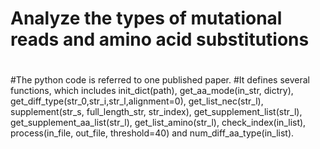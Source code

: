 # Analyze the types of mutational reads and amino acid substitutions
#
#The python code is referred to one published paper.
#It defines several functions, which includes init_dict(path), 
get_aa_mode(in_str, dictry), 
get_diff_type(str_0,str_i,str_l,alignment=0), 
get_list_nec(str_l), 
supplement(str_s, 
full_length_str, str_index), 
get_supplement_list(str_l), 
get_supplement_aa_list(str_l), 
get_list_amino(str_l), 
check_index(in_list), 
process(in_file, out_file, threshold=40) 
and num_diff_aa_type(in_list).
